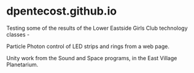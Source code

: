 # dpentecost.github.io

Testing some of the results of the Lower Eastside Girls Club technology classes -

Particle Photon control of LED strips and rings from a web page.

Unity work from the Sound and Space programs, in the East Village Planetarium.
